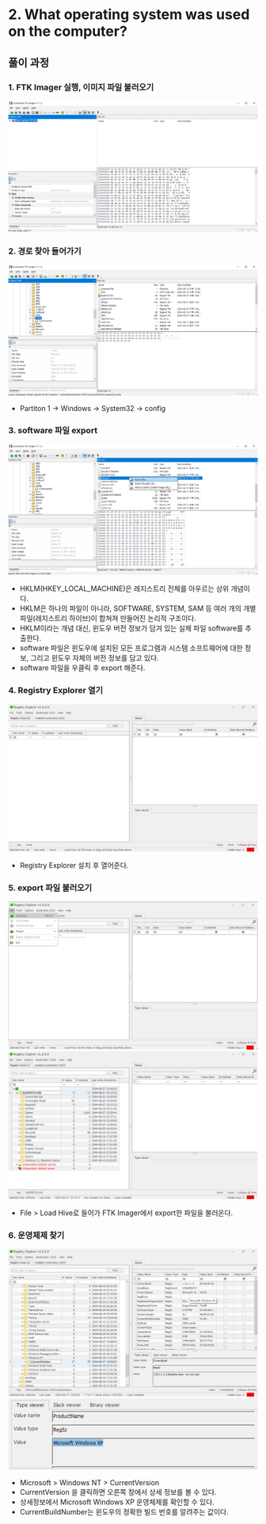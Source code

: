 # 2. What operating system was used on the computer?

## 풀이 과정
### 1. FTK Imager 실행, 이미지 파일 불러오기
![사진](images/1.png)

### 2. 경로 찾아 들어가기
![사진](images/2.png)

- Partiton 1 → Windows → System32 → config

### 3. software 파일 export
![사진](images/3.png)

- HKLM(HKEY_LOCAL_MACHINE)은 레지스트리 전체를 아우르는 상위 개념이다.
- HKLM은 하나의 파일이 아니라, SOFTWARE, SYSTEM, SAM 등 여러 개의 개별 파일(레지스트리 하이브)이 합쳐져 만들어진 논리적 구조이다.
- HKLM이라는 개념 대신, 윈도우 버전 정보가 담겨 있는 실제 파일 software를 추출한다.
- software 파일은 윈도우에 설치된 모든 프로그램과 시스템 소프트웨어에 대한 정보, 그리고 윈도우 자체의 버전 정보를 담고 있다.
- software 파일을 우클릭 후 export 해준다.

### 4. Registry Explorer 열기
![사진](images/4.png)

- Registry Explorer 설치 후 열어준다.

### 5. export 파일 불러오기
![사진](images/5.png)
![사진](images/6.png)

- File > Load Hive로 들어가 FTK Imager에서 export한 파일을 불러온다.

### 6. 운영체제 찾기
![사진](images/7.png)
![사진](images/8.png)

- Microsoft > Windows NT > CurrentVersion
- CurrentVersion 을 클릭하면 오른쪽 창에서 상세 정보를 볼 수 있다.
- 상세정보에서 Microsoft Windows XP 운영체제를 확인할 수 있다.
- CurrentBuildNumber는 윈도우의 정확한 빌드 번호를 알려주는 값이다.